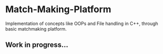 # Match-Making-Platform
Implementation of  concepts like OOPs and File handling in C++, through basic matchmaking platform.
## Work in progress...
